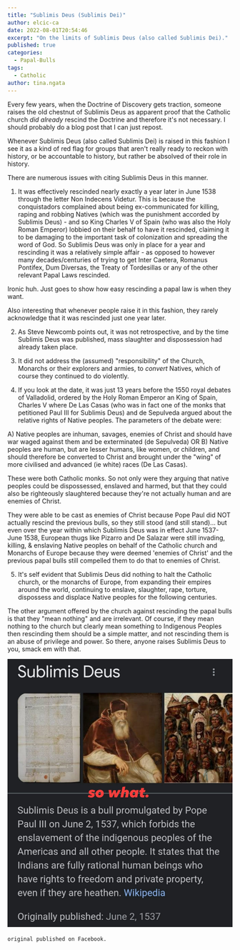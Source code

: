 ```yaml
---
title: "Sublimis Deus (Sublimis Dei)"
author: elcic-ca
date: 2022-08-01T20:54:46
excerpt: "On the limits of Sublimis Deus (also called Sublimis Dei)."
published: true
categories:
  - Papal-Bulls
tags:
  - Catholic
author: tina.ngata
---
```


Every few years, when the Doctrine of Discovery gets traction, someone raises the old chestnut of Sublimis Deus as apparent proof that the Catholic church *did already* rescind the Doctrine and therefore it's not necessary. I should probably do a blog post that I can just repost.

Whenever Sublimis Deus (also called Sublimis Dei) is raised in this fashion I see it as a kind of red flag for groups that aren't really ready to reckon with history, or be accountable to history, but rather be absolved of their role in history.

There are numerous issues with citing Sublimis Deus in this manner.

1. It was effectively rescinded nearly exactly a year later in June 1538 through the letter Non Indecens Videtur. This is because the conquistadors complained about being ex-communicated for killing, raping and robbing Natives (which was the punishment accorded by Sublimis Deus) - and so King Charles V of Spain (who was also the Holy Roman Emperor) lobbied on their behalf to have it rescinded, claiming it to be damaging to the important task of colonization and spreading the word of God. So Sublimis Deus was only in place for a year and rescinding it was a relatively simple affair - as opposed to however many decades/centuries of trying to get Inter Caetera, Romanus Pontifex, Dum Diversas, the Treaty of Tordesillas or any of the other relevant Papal Laws rescinded.

Ironic huh. Just goes to show how easy rescinding a papal law is when they want.

Also interesting that whenever people raise it in this fashion, they rarely acknowledge that it was rescinded just one year later.

2. As Steve Newcomb points out, it was not retrospective, and by the time Sublimis Deus was published, mass slaughter and dispossession had already taken place.

3. It did not address the (assumed) "responsibility" of the Church, Monarchs or their explorers and armies, to *convert* Natives, which of course they continued to do violently.

4. If you look at the date, it was just 13 years before the 1550 royal debates of Valladolid, ordered by the Holy Roman Emperor an King of Spain, Charles V where De Las Casas (who was in fact one of the monks that petitioned Paul III for Sublimis Deus) and de Sepulveda argued about the relative rights of Native peoples. The parameters of the debate were:

A) Native peoples are inhuman, savages, enemies of Christ and should have war waged against them and be exterminated (de Sepulveda)
OR
B) Native peoples are human, but are lesser humans, like women, or children, and should therefore be converted to Christ and brought under the "wing" of more civilised and advanced (ie white) races (De Las Casas).

These were both Catholic monks. So not only were they arguing that native peoples could be dispossessed, enslaved and harmed, but that they could also be righteously slaughtered because they're not actually human and are enemies of Christ.

They were able to be cast as enemies of Christ because Pope Paul did NOT actually rescind the previous bulls, so they still stood (and still stand)... but even over the year within which Sublimis Deus was in effect June 1537-June 1538, European thugs like Pizarro and De Salazar were still invading, killing, & enslaving Native peoples on behalf of the Catholic church and Monarchs of Europe because they were deemed 'enemies of Christ' and the previous papal bulls still compelled them to do that to enemies of Christ.

5. It's self evident that Sublimis Deus did nothing to halt the Catholic church, or the monarchs of Europe, from expanding their empires around the world, continuing to enslave, slaughter, rape, torture, dispossess and displace Native peoples for the following centuries.

The other argument offered by the church against rescinding the papal bulls is that they "mean nothing" and are irrelevant. Of course, if they mean nothing to the church but clearly mean something to Indigenous Peoples then rescinding them should be a simple matter, and not rescinding them is an abuse of privilege and power.
So there, anyone raises Sublimis Deus to you, smack em with that.

![an image of Sublimis Deus with the words so what super imposed over it. ](/assets/images/sublimis-deus-296773482_10159991557629299_3396740607885704539_n.jpg)

`original published on Facebook.`
